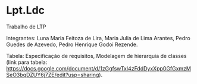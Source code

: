 # Lpt.Ldc
Trabalho de LTP

Integrantes:
Luna Maria Feitoza de Lira,
Maria Julia de Lima Arantes,
Pedro Guedes de Azevedo,
Pedro Henrique Godoi Rezende.

Tabela: Especificação de requisitos, Modelagem de hierarquia de classes (link para tabela: https://docs.google.com/document/d/1zGgfswTxI4zFddDyxXpp0GfGxmzMSeO3bqDZUY6j7ZE/edit?usp=sharing).
